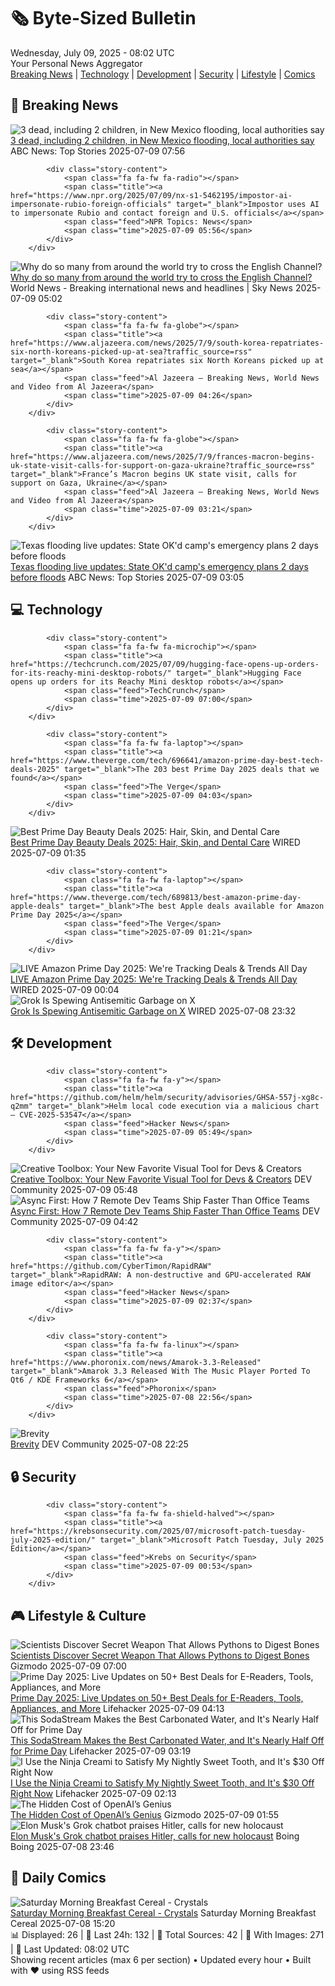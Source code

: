 <!-- Processing 54 RSS feeds at 2025-07-09 08:01:47 UTC -->
<!-- Processing: XKCD -->
<!-- Processing: Garfield -->
<!-- Processing: Dinosaur Comics -->
<!-- Processing: CNN Breaking News -->
<!-- Processing: CBC News -->
<!-- Error processing https://rss.cbc.ca/lineup/topstories.xml: The read operation timed out -->
<!-- Processing: Reuters World News -->
<!-- Processing: ABC News Breaking -->
<!-- Processing: NBC News Breaking -->
<!-- Processing: TechCrunch -->
<!-- Processing: The Verge -->
<!-- Processing: Slashdot -->
<!-- Processing: Hacker News -->
<!-- Processing: Linux.com -->
<!-- Processing: Ubuntu Blog -->
<!-- Processing: GitHub Blog -->
<!-- Processing: DZone -->
<!-- Processing: Coding Horror -->
<!-- Processing: The Pragmatic Engineer -->
<!-- Processing: Lifehacker -->
<!-- Processing: Gizmodo -->
<!-- Processing: Krebs on Security -->
<!-- Processing: Schneier on Security -->
<!-- Generated 3 new posts out of 22 feeds processed -->
<div class="newspaper-header">
    <h1 class="newspaper-title">🗞️ Byte-Sized Bulletin</h1>
    <div class="newspaper-date">Wednesday, July 09, 2025 - 08:02 UTC</div>
    <div class="newspaper-subtitle">Your Personal News Aggregator</div>
</div>

<div class="newspaper-nav">
    <a href="#breaking">Breaking News</a> |
    <a href="#tech">Technology</a> |
    <a href="#dev">Development</a> |
    <a href="#security">Security</a> |
    <a href="#lifestyle">Lifestyle</a> |
    <a href="#webcomics">Comics</a>
</div>

<div class="news-section breaking-news" id="breaking">
<h2 class="section-header">🚨 Breaking News</h2>
<div class="stories-container">
<div class="story">
            <img src="https://s.abcnews.com/images/US/ruidoso-main_1752046103553_hpMain_4x3t_384.jpg" alt="3 dead, including 2 children, in New Mexico flooding, local authorities say" class="story-image" loading="lazy" onerror="this.style.display='none'">
            <div class="story-content">
                <span class="fa fa-fw fa-tv"></span>
                <span class="title"><a href="https://abcnews.go.com/US/deadly-new-mexico-flooding-rio-ruidoso/story?id=123599023" target="_blank">3 dead, including 2 children, in New Mexico flooding, local authorities say</a></span>
                <span class="feed">ABC News: Top Stories</span>
                <span class="time">2025-07-09 07:56</span>
            </div>
        </div>
<div class="story">
            
            <div class="story-content">
                <span class="fa fa-fw fa-radio"></span>
                <span class="title"><a href="https://www.npr.org/2025/07/09/nx-s1-5462195/impostor-ai-impersonate-rubio-foreign-officials" target="_blank">Impostor uses AI to impersonate Rubio and contact foreign and U.S. officials</a></span>
                <span class="feed">NPR Topics: News</span>
                <span class="time">2025-07-09 05:56</span>
            </div>
        </div>
<div class="story">
            <img src="https://e3.365dm.com/25/07/1920x1080/skynews-adam-parsons-john-south-sudan_6960589.png?20250708235641" alt="Why do so many from around the world try to cross the English Channel?" class="story-image" loading="lazy" onerror="this.style.display='none'">
            <div class="story-content">
                <span class="fa fa-fw fa-satellite"></span>
                <span class="title"><a href="https://news.sky.com/story/why-do-so-many-from-around-the-world-try-to-cross-the-english-channel-13394345" target="_blank">Why do so many from around the world try to cross the English Channel?</a></span>
                <span class="feed">World News - Breaking international news and headlines | Sky News</span>
                <span class="time">2025-07-09 05:02</span>
            </div>
        </div>
<div class="story">
            
            <div class="story-content">
                <span class="fa fa-fw fa-globe"></span>
                <span class="title"><a href="https://www.aljazeera.com/news/2025/7/9/south-korea-repatriates-six-north-koreans-picked-up-at-sea?traffic_source=rss" target="_blank">South Korea repatriates six North Koreans picked up at sea</a></span>
                <span class="feed">Al Jazeera – Breaking News, World News and Video from Al Jazeera</span>
                <span class="time">2025-07-09 04:26</span>
            </div>
        </div>
<div class="story">
            
            <div class="story-content">
                <span class="fa fa-fw fa-globe"></span>
                <span class="title"><a href="https://www.aljazeera.com/news/2025/7/9/frances-macron-begins-uk-state-visit-calls-for-support-on-gaza-ukraine?traffic_source=rss" target="_blank">France’s Macron begins UK state visit, calls for support on Gaza, Ukraine</a></span>
                <span class="feed">Al Jazeera – Breaking News, World News and Video from Al Jazeera</span>
                <span class="time">2025-07-09 03:21</span>
            </div>
        </div>
<div class="story">
            <img src="https://s.abcnews.com/images/US/texas-5-rt-er-250707_1751920363733_hpMain_4x3t_384.jpg" alt="Texas flooding live updates: State OK&#x27;d camp&#x27;s emergency plans 2 days before floods" class="story-image" loading="lazy" onerror="this.style.display='none'">
            <div class="story-content">
                <span class="fa fa-fw fa-tv"></span>
                <span class="title"><a href="https://abcnews.go.com/US/live-updates/texas-flooding-updates-13-dead-20-campers-unaccounted/?id=123488468" target="_blank">Texas flooding live updates: State OK&#x27;d camp&#x27;s emergency plans 2 days before floods</a></span>
                <span class="feed">ABC News: Top Stories</span>
                <span class="time">2025-07-09 03:05</span>
            </div>
        </div>
</div>
</div>
<div class="news-section tech-news" id="tech">
<h2 class="section-header">💻 Technology</h2>
<div class="stories-container">
<div class="story">
            
            <div class="story-content">
                <span class="fa fa-fw fa-microchip"></span>
                <span class="title"><a href="https://techcrunch.com/2025/07/09/hugging-face-opens-up-orders-for-its-reachy-mini-desktop-robots/" target="_blank">Hugging Face opens up orders for its Reachy Mini desktop robots</a></span>
                <span class="feed">TechCrunch</span>
                <span class="time">2025-07-09 07:00</span>
            </div>
        </div>
<div class="story">
            
            <div class="story-content">
                <span class="fa fa-fw fa-laptop"></span>
                <span class="title"><a href="https://www.theverge.com/tech/696641/amazon-prime-day-best-tech-deals-2025" target="_blank">The 203 best Prime Day 2025 deals that we found</a></span>
                <span class="feed">The Verge</span>
                <span class="time">2025-07-09 04:03</span>
            </div>
        </div>
<div class="story">
            <img src="https://media.wired.com/photos/68646b56182925dd2869675f/master/pass/12.jpg" alt="Best Prime Day Beauty Deals 2025: Hair, Skin, and Dental Care" class="story-image" loading="lazy" onerror="this.style.display='none'">
            <div class="story-content">
                <span class="fa fa-fw fa-bolt"></span>
                <span class="title"><a href="https://www.wired.com/story/prime-day-beauty-deals-july-2025/" target="_blank">Best Prime Day Beauty Deals 2025: Hair, Skin, and Dental Care</a></span>
                <span class="feed">WIRED</span>
                <span class="time">2025-07-09 01:35</span>
            </div>
        </div>
<div class="story">
            
            <div class="story-content">
                <span class="fa fa-fw fa-laptop"></span>
                <span class="title"><a href="https://www.theverge.com/tech/689813/best-amazon-prime-day-apple-deals" target="_blank">The best Apple deals available for Amazon Prime Day 2025</a></span>
                <span class="feed">The Verge</span>
                <span class="time">2025-07-09 01:21</span>
            </div>
        </div>
<div class="story">
            <img src="https://media.wired.com/photos/686c0003a2353df8cd8f6b56/master/pass/3.jpg" alt="LIVE Amazon Prime Day 2025: We&#x27;re Tracking Deals &amp; Trends All Day" class="story-image" loading="lazy" onerror="this.style.display='none'">
            <div class="story-content">
                <span class="fa fa-fw fa-bolt"></span>
                <span class="title"><a href="https://www.wired.com/live/amazon-prime-day-deals-live-in-25/" target="_blank">LIVE Amazon Prime Day 2025: We&#x27;re Tracking Deals &amp; Trends All Day</a></span>
                <span class="feed">WIRED</span>
                <span class="time">2025-07-09 00:04</span>
            </div>
        </div>
<div class="story">
            <img src="https://media.wired.com/photos/686d896b87a471341a733f84/master/pass/Grok-AntiSemetic-Tweets-Business-2218892225.jpg" alt="Grok Is Spewing Antisemitic Garbage on X" class="story-image" loading="lazy" onerror="this.style.display='none'">
            <div class="story-content">
                <span class="fa fa-fw fa-bolt"></span>
                <span class="title"><a href="https://www.wired.com/story/grok-antisemitic-posts-x-xai/" target="_blank">Grok Is Spewing Antisemitic Garbage on X</a></span>
                <span class="feed">WIRED</span>
                <span class="time">2025-07-08 23:32</span>
            </div>
        </div>
</div>
</div>
<div class="news-section dev-news" id="dev">
<h2 class="section-header">🛠️ Development</h2>
<div class="stories-container">
<div class="story">
            
            <div class="story-content">
                <span class="fa fa-fw fa-y"></span>
                <span class="title"><a href="https://github.com/helm/helm/security/advisories/GHSA-557j-xg8c-q2mm" target="_blank">Helm local code execution via a malicious chart – CVE-2025-53547</a></span>
                <span class="feed">Hacker News</span>
                <span class="time">2025-07-09 05:49</span>
            </div>
        </div>
<div class="story">
            <img src="https://media2.dev.to/dynamic/image/width=800%2Cheight=%2Cfit=scale-down%2Cgravity=auto%2Cformat=auto/https%3A%2F%2Fdev-to-uploads.s3.amazonaws.com%2Fuploads%2Farticles%2F452gvanjqk70gio7gzn8.png" alt="Creative Toolbox: Your New Favorite Visual Tool for Devs &amp; Creators" class="story-image" loading="lazy" onerror="this.style.display='none'">
            <div class="story-content">
                <span class="fa fa-fw fa-code"></span>
                <span class="title"><a href="https://dev.to/dev_kiran/creative-toolbox-your-new-favorite-visual-tool-for-devs-creators-4od" target="_blank">Creative Toolbox: Your New Favorite Visual Tool for Devs &amp; Creators</a></span>
                <span class="feed">DEV Community</span>
                <span class="time">2025-07-09 05:48</span>
            </div>
        </div>
<div class="story">
            <img src="https://media2.dev.to/dynamic/image/width=800%2Cheight=%2Cfit=scale-down%2Cgravity=auto%2Cformat=auto/https%3A%2F%2Fdev-to-uploads.s3.amazonaws.com%2Fuploads%2Forganization%2Fprofile_image%2F10233%2Fa214d929-4a86-43e3-8a25-ba25c166bdae.png" alt="Async First: How 7 Remote Dev Teams Ship Faster Than Office Teams" class="story-image" loading="lazy" onerror="this.style.display='none'">
            <div class="story-content">
                <span class="fa fa-fw fa-code"></span>
                <span class="title"><a href="https://dev.to/pratham_naik_project_manager/-5ca8" target="_blank">Async First: How 7 Remote Dev Teams Ship Faster Than Office Teams</a></span>
                <span class="feed">DEV Community</span>
                <span class="time">2025-07-09 04:42</span>
            </div>
        </div>
<div class="story">
            
            <div class="story-content">
                <span class="fa fa-fw fa-y"></span>
                <span class="title"><a href="https://github.com/CyberTimon/RapidRAW" target="_blank">RapidRAW: A non-destructive and GPU-accelerated RAW image editor</a></span>
                <span class="feed">Hacker News</span>
                <span class="time">2025-07-09 02:37</span>
            </div>
        </div>
<div class="story">
            
            <div class="story-content">
                <span class="fa fa-fw fa-linux"></span>
                <span class="title"><a href="https://www.phoronix.com/news/Amarok-3.3-Released" target="_blank">Amarok 3.3 Released With The Music Player Ported To Qt6 / KDE Frameworks 6</a></span>
                <span class="feed">Phoronix</span>
                <span class="time">2025-07-08 22:56</span>
            </div>
        </div>
<div class="story">
            <img src="https://media2.dev.to/dynamic/image/width=800%2Cheight=%2Cfit=scale-down%2Cgravity=auto%2Cformat=auto/https%3A%2F%2Fdev-to-uploads.s3.amazonaws.com%2Fuploads%2Farticles%2Faeea9menenfg3ijkcd24.jpg" alt="Brevity" class="story-image" loading="lazy" onerror="this.style.display='none'">
            <div class="story-content">
                <span class="fa fa-fw fa-code"></span>
                <span class="title"><a href="https://dev.to/oculus42/brevity-2ljp" target="_blank">Brevity</a></span>
                <span class="feed">DEV Community</span>
                <span class="time">2025-07-08 22:25</span>
            </div>
        </div>
</div>
</div>
<div class="news-section security-news" id="security">
<h2 class="section-header">🔒 Security</h2>
<div class="stories-container">
<div class="story">
            
            <div class="story-content">
                <span class="fa fa-fw fa-shield-halved"></span>
                <span class="title"><a href="https://krebsonsecurity.com/2025/07/microsoft-patch-tuesday-july-2025-edition/" target="_blank">Microsoft Patch Tuesday, July 2025 Edition</a></span>
                <span class="feed">Krebs on Security</span>
                <span class="time">2025-07-09 00:53</span>
            </div>
        </div>
</div>
</div>
<div class="news-section lifestyle-news" id="lifestyle">
<h2 class="section-header">🎮 Lifestyle & Culture</h2>
<div class="stories-container">
<div class="story">
            <img src="https://gizmodo.com/app/uploads/2025/07/burmese-python.jpg" alt="Scientists Discover Secret Weapon That Allows Pythons to Digest Bones" class="story-image" loading="lazy" onerror="this.style.display='none'">
            <div class="story-content">
                <span class="fa fa-fw fa-computer"></span>
                <span class="title"><a href="https://gizmodo.com/scientists-discover-secret-weapon-that-allows-pythons-to-digest-bones-2000626079" target="_blank">Scientists Discover Secret Weapon That Allows Pythons to Digest Bones</a></span>
                <span class="feed">Gizmodo</span>
                <span class="time">2025-07-09 07:00</span>
            </div>
        </div>
<div class="story">
            <img src="https://lifehacker.com/imagery/articles/01JZ65F66VZVV1RGZRGVPCWJS9/hero-image.jpg" alt="Prime Day 2025: Live Updates on 50+ Best Deals for E-Readers, Tools, Appliances, and More" class="story-image" loading="lazy" onerror="this.style.display='none'">
            <div class="story-content">
                <span class="fa fa-fw fa-life-ring"></span>
                <span class="title"><a href="https://lifehacker.com/money/amazon-prime-day-07-09-2025-live-blog?utm_medium=RSS" target="_blank">Prime Day 2025: Live Updates on 50+ Best Deals for E-Readers, Tools, Appliances, and More</a></span>
                <span class="feed">Lifehacker</span>
                <span class="time">2025-07-09 04:13</span>
            </div>
        </div>
<div class="story">
            <img src="https://lifehacker.com/imagery/articles/01JZPJMKAVEJD69A1CK9XTDDG3/hero-image.jpg" alt="This SodaStream Makes the Best Carbonated Water, and It&#x27;s Nearly Half Off for Prime Day" class="story-image" loading="lazy" onerror="this.style.display='none'">
            <div class="story-content">
                <span class="fa fa-fw fa-life-ring"></span>
                <span class="title"><a href="https://lifehacker.com/food-drink/sodastream-terra-sparkling-water-maker-sale-prime-day-2025?utm_medium=RSS" target="_blank">This SodaStream Makes the Best Carbonated Water, and It&#x27;s Nearly Half Off for Prime Day</a></span>
                <span class="feed">Lifehacker</span>
                <span class="time">2025-07-09 03:19</span>
            </div>
        </div>
<div class="story">
            <img src="https://lifehacker.com/imagery/articles/01JZPDMCSEEAPZSKC2RTYW2CTJ/hero-image.png" alt="I Use the Ninja Creami to Satisfy My Nightly Sweet Tooth, and It&#x27;s $30 Off Right Now" class="story-image" loading="lazy" onerror="this.style.display='none'">
            <div class="story-content">
                <span class="fa fa-fw fa-life-ring"></span>
                <span class="title"><a href="https://lifehacker.com/food-drink/ninja-creami-sale-walmart-prime-day-2025?utm_medium=RSS" target="_blank">I Use the Ninja Creami to Satisfy My Nightly Sweet Tooth, and It&#x27;s $30 Off Right Now</a></span>
                <span class="feed">Lifehacker</span>
                <span class="time">2025-07-09 02:13</span>
            </div>
        </div>
<div class="story">
            <img src="https://gizmodo.com/app/uploads/2024/12/GettyImages-2188218335.jpg" alt="The Hidden Cost of OpenAI’s Genius" class="story-image" loading="lazy" onerror="this.style.display='none'">
            <div class="story-content">
                <span class="fa fa-fw fa-computer"></span>
                <span class="title"><a href="https://gizmodo.com/the-hidden-cost-of-openais-genius-2000626374" target="_blank">The Hidden Cost of OpenAI’s Genius</a></span>
                <span class="feed">Gizmodo</span>
                <span class="time">2025-07-09 01:55</span>
            </div>
        </div>
<div class="story">
            <img src="https://i0.wp.com/boingboing.net/wp-content/uploads/2025/01/It-is-what-it-is.jpg?fit=2016%2C1080&amp;quality=60&amp;ssl=1" alt="Elon Musk&#x27;s Grok chatbot praises Hitler, calls for new holocaust" class="story-image" loading="lazy" onerror="this.style.display='none'">
            <div class="story-content">
                <span class="fa fa-fw fa-arrow-right"></span>
                <span class="title"><a href="https://boingboing.net/2025/07/08/elon-musks-grok-chatbot-praises-hitler-calls-for-new-holocaust.html" target="_blank">Elon Musk&#x27;s Grok chatbot praises Hitler, calls for new holocaust</a></span>
                <span class="feed">Boing Boing</span>
                <span class="time">2025-07-08 23:46</span>
            </div>
        </div>
</div>
</div>
<div class="news-section webcomics-section" id="webcomics">
<h2 class="section-header">🎨 Daily Comics</h2>
<div class="stories-container">
<div class="story">
            <img src="https://www.smbc-comics.com/comics/1751598495-20250708.png" alt="Saturday Morning Breakfast Cereal - Crystals" class="story-image" loading="lazy" onerror="this.style.display='none'">
            <div class="story-content">
                <span class="fa fa-fw fa-smile"></span>
                <span class="title"><a href="https://www.smbc-comics.com/comic/crystals" target="_blank">Saturday Morning Breakfast Cereal - Crystals</a></span>
                <span class="feed">Saturday Morning Breakfast Cereal</span>
                <span class="time">2025-07-08 15:20</span>
            </div>
        </div>
</div>
</div>

<div class="newspaper-footer">
    <div class="stats">
        📊 Displayed: 26 | 📅 Last 24h: 132 | 📡 Total Sources: 42 | 📸 With Images: 271 |
        🔄 Last Updated: 08:02 UTC
    </div>
    <div class="footer-note">
        Showing recent articles (max 6 per section) • Updated every hour • Built with ❤️ using RSS feeds
    </div>
</div>
